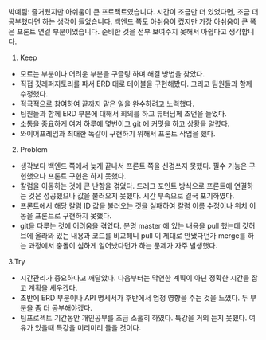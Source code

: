 
박예림: 즐거웠지만 아쉬움이 큰 프로젝트였습니다. 시간이 조금만 더 있었다면, 조금 더 공부했다면 하는 생각이 들었습니다. 백엔드 쪽도 아쉬움이 컸지만 가장 아쉬움이 큰 쪽은 프론트 연결 부분이었습니다. 준비한 것을 전부 보여주지 못해서 아쉽다고 생각합니다.

1. Keep
* 모르는 부분이나 어려운 부분을 구글링 하며 해결 방법을 찾았다.
* 직접 깃레퍼지토리를 파서 ERD 대로 테이블을 구현해봤다. 그리고 팀원들과 함께 수정했다.
* 적극적으로 참여하여 끝까지 맡은 일을 완수하려고 노력했다.
* 팀원들과 함께 ERD 부분에 대해서 회의를 하고 튜터님께 조언을 들었다.
* 소통을 중요하게 여겨 하루에 몇번이고 git 에 커밋을 하고 상황을 알렸다.
* 와이어프레임과 최대한 똑같이 구현하기 위해서 프론트 작업을 했다.


2. Problem
* 생각보다 백엔드 쪽에서 늦게 끝나서 프론트 쪽을 신경쓰지 못했다. 필수 기능은 구현했으나 프론트 구현은 하지 못했다.
* 칼럼을 이동하는 것에 큰 난항을 겪었다. 드레그 포인트 방식으로 프론트에 연결하는 것은 성공했으나 값을 불러오지 못했다. 시간 부족으로 결국 포기하였다.
* 프론트에서 해당 칼럼 ID 값을 불러오는 것을 실패하여 칼럼 이름 수정이나 위치 이동을 프론트로 구현하지 못했다.
* git을 다루는 것에 어려움을 겪었다. 분명 master 에 있는 내용을 pull 했는데 깃허브에 올라와 있는 내용과 코드를 비교해니 pull 이 제대로 안됐다던가 merge를 하는 과정에서 충돌이 심하게 일어났다던가 하는 문제가 자주 발생했다.

3.Try

* 시간관리가 중요하다고 깨달았다. 다음부터는 막연한 계획이 아닌 정확한 시간을 잡고 계획을 세우겠다.
* 초반에 ERD 부분이나 API 명세서가 후반에서 엄청 영향을 주는 것을 느꼈다. 두 부분을 좀 더 공부해야겠다.
* 팀프로젝트 기간동안 개인공부를 조금 소홀히 하였다. 특강을 거의 듣지 못했다. 여유가 있을때 특강을 미리미리 들을 것이다.